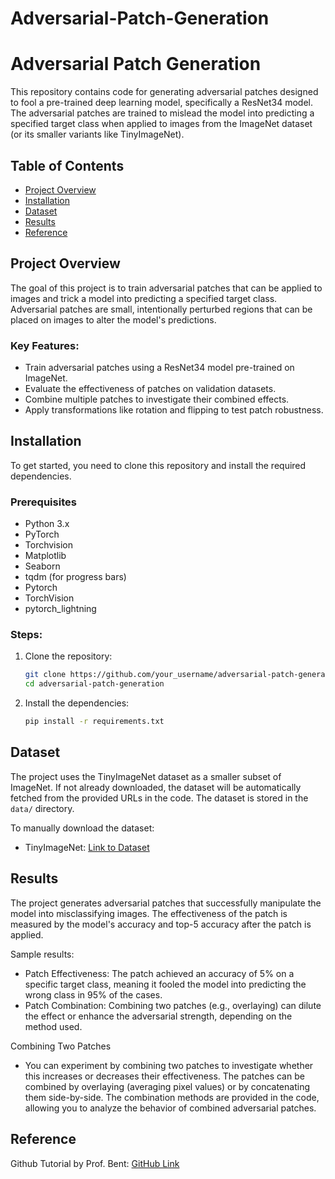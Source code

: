 # Adversarial-Patch-Generation

# Adversarial Patch Generation

This repository contains code for generating adversarial patches designed to fool a pre-trained deep learning model, specifically a ResNet34 model. The adversarial patches are trained to mislead the model into predicting a specified target class when applied to images from the ImageNet dataset (or its smaller variants like TinyImageNet).

## Table of Contents
- [Project Overview](#project-overview)
- [Installation](#installation)
- [Dataset](#dataset)
- [Results](#results)
- [Reference](#reference)

## Project Overview

The goal of this project is to train adversarial patches that can be applied to images and trick a model into predicting a specified target class. Adversarial patches are small, intentionally perturbed regions that can be placed on images to alter the model's predictions.

### Key Features:
- Train adversarial patches using a ResNet34 model pre-trained on ImageNet.
- Evaluate the effectiveness of patches on validation datasets.
- Combine multiple patches to investigate their combined effects.
- Apply transformations like rotation and flipping to test patch robustness.

## Installation

To get started, you need to clone this repository and install the required dependencies.

### Prerequisites
- Python 3.x
- PyTorch
- Torchvision
- Matplotlib
- Seaborn
- tqdm (for progress bars)
- Pytorch
- TorchVision
- pytorch_lightning

### Steps:

1. Clone the repository:
    ```bash
    git clone https://github.com/your_username/adversarial-patch-generation.git
    cd adversarial-patch-generation
    ```

2. Install the dependencies:
    ```bash
    pip install -r requirements.txt
    ```

## Dataset

The project uses the TinyImageNet dataset as a smaller subset of ImageNet. If not already downloaded, the dataset will be automatically fetched from the provided URLs in the code. The dataset is stored in the `data/` directory.

To manually download the dataset:
- TinyImageNet: [Link to Dataset](http://cs231n.stanford.edu/tiny-imagenet-200.zip)

## Results
The project generates adversarial patches that successfully manipulate the model into misclassifying images. The effectiveness of the patch is measured by the model's accuracy and top-5 accuracy after the patch is applied.

Sample results:

- Patch Effectiveness: The patch achieved an accuracy of 5% on a specific target class, meaning it fooled the model into predicting the wrong class in 95% of the cases.
- Patch Combination: Combining two patches (e.g., overlaying) can dilute the effect or enhance the adversarial strength, depending on the method used.

Combining Two Patches
- You can experiment by combining two patches to investigate whether this increases or decreases their effectiveness. The patches can be combined by overlaying (averaging pixel values) or by concatenating them side-by-side. The combination methods are provided in the code, allowing you to analyze the behavior of combined adversarial patches.

## Reference

Github Tutorial by Prof. Bent: [GitHub Link](https://github.com/AIPI-590-XAI/Duke-AI-XAI/tree/main)
